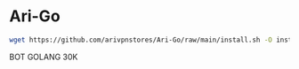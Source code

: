 # Ari-Go
```bash
wget https://github.com/arivpnstores/Ari-Go/raw/main/install.sh -O install.sh && chmod +x install.sh && bash install.sh
```
BOT GOLANG 30K
